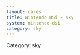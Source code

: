 ```yaml
---
layout: cards
title: Nintendo DSi - sky
system: nintendo-dsi
category: sky
---
```

<div class="alert alert-secondary mb-4"><span class="i18n innerHTML-category">Category: </span><span class="i18n innerHTML-cat-sky">sky</span></div>
